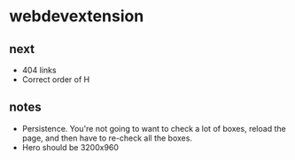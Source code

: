 # webdevextension

## next 

* 404 links
* Correct order of H

## notes

* Persistence. You're not going to want to check a lot of boxes, reload the page, and then
  have to re-check all the boxes.
* Hero should be 3200x960
